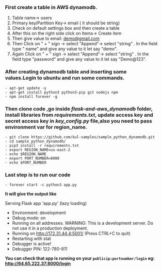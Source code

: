### First create a table in AWS dynamodb.
  1) Table name-> users
  2) Primary key/Partition Key-> email ( it should be string)
  3) Check on default settings box and then create a table
  4) After this on the right side click on Items-> Create item
  5) Then give value to email: demo@gmail.com
  6) Then Click on " + " sign -> select "Append"-> select "string" . In the field type " name" and give any value to it let say "demo".
  7) Again Click on " + " sign -> select "Append"-> select "string" . In the field type "password" and give any value to it let say "Demo@123".
  
  
### After creating dynamodb table and inserting some values.Login to ubuntu and run some commands.
  ```
  - apt-get update -y 
  - apt-get install python3 python3-pip git nodejs npm
  - npm install forever -g
  
  ```
### Then clone code ,go inside _flask-and-aws_dynamodb_ folder, install libraries from _requirements.txt_, update  access key and secret access key in _key_config.py_ file,also you need to pass environment var for region_name.
```
- git clone https://github.com/kul-samples/sample_python_dynamodb.git
- cd sample_python_dynamodb/
- pip3 install -r requirements.txt
- export REGION_NAME=us-east-2
- echo $REGION_NAME
- export PORT_NUMBER=8000
- echo $PORT_NUMBER
```
### Last step is to run our code
```
- forever start -c python3 app.py

```
**It will give the output like**

 Serving Flask app 'app.py' (lazy loading)
 * Environment: development
 * Debug mode: on
 * Running on all addresses.
   WARNING: This is a development server. Do not use it in a production deployment.
 * Running on http://172.31.44.4:5001/ (Press CTRL+C to quit)
 * Restarting with stat
 * Debugger is active!
 * Debugger PIN: 122-780-811

**You can check that app is running on your ```publicip:portnumber/login``` eg: http://64.65.222.37:8000/login**


